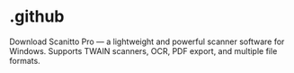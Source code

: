 # .github
Download Scanitto Pro — a lightweight and powerful scanner software for Windows. Supports TWAIN scanners, OCR, PDF export, and multiple file formats.
